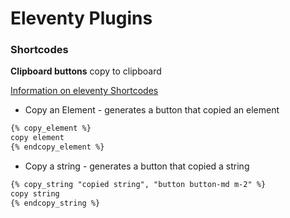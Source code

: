 # Eleventy Plugins

### Shortcodes

**Clipboard buttons** copy to clipboard

[Information on eleventy Shortcodes](https://www.11ty.io/docs/shortcodes/)

* Copy an Element - generates a button that copied an element

``` html
{% copy_element %}
copy element
{% endcopy_element %}
```

* Copy a string  - generates a button that copied a string

``` html
{% copy_string "copied string", "button button-md m-2" %}
copy string
{% endcopy_string %}
```

